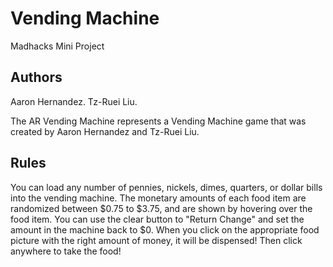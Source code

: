 # Vending Machine
Madhacks Mini Project

## Authors
Aaron Hernandez. 
Tz-Ruei Liu. 
  
The AR Vending Machine represents a Vending Machine game that was created by Aaron Hernandez and Tz-Ruei Liu. 
  
## Rules
You can load any number of pennies, nickels, dimes, quarters, or dollar bills into the vending machine. The monetary amounts of each food item are randomized between $0.75 to $3.75, and are shown by hovering over the food item. You can use the clear button to "Return Change" and set the amount in the machine back to $0. When you click on the appropriate food picture with the right amount of money, it will be dispensed! Then click anywhere to take the food!

